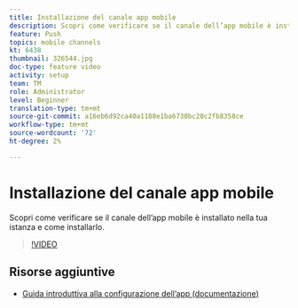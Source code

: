 ```yaml
---
title: Installazione del canale app mobile
description: Scopri come verificare se il canale dell’app mobile è installato nella tua istanza e come installarlo.
feature: Push
topics: mobile channels
kt: 6438
thumbnail: 326544.jpg
doc-type: feature video
activity: setup
team: TM
role: Administrator
level: Beginner
translation-type: tm+mt
source-git-commit: a16eb6d92ca40a1188e1ba6730bc28c2fb8358ce
workflow-type: tm+mt
source-wordcount: '72'
ht-degree: 2%

---
```



# Installazione del canale app mobile

Scopri come verificare se il canale dell’app mobile è installato nella tua istanza e come installarlo.

>[!VIDEO](https://video.tv.adobe.com/v/326544?quality=12)

## Risorse aggiuntive

* [Guida introduttiva alla configurazione dell’app (documentazione)](https://experienceleague.adobe.com/docs/campaign-classic/using/sending-messages/sending-push-notifications/configure-the-mobile-app/get-started-app-config.html?lang=en#installing-package-ios)
